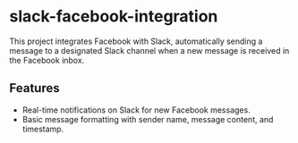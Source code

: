 # slack-facebook-integration

This project integrates Facebook with Slack, automatically sending a message to a designated Slack channel when a new message is received in the Facebook inbox.

## Features

- Real-time notifications on Slack for new Facebook messages.
- Basic message formatting with sender name, message content, and timestamp.
